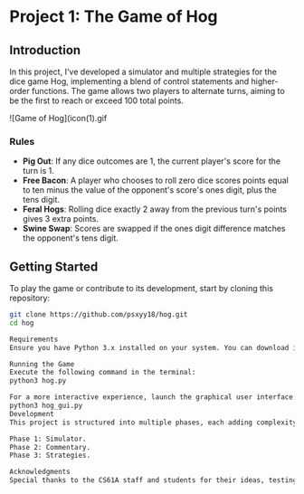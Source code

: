 # Project 1: The Game of Hog

## Introduction
In this project, I've developed a simulator and multiple strategies for the dice game Hog, implementing a blend of control statements and higher-order functions. The game allows two players to alternate turns, aiming to be the first to reach or exceed 100 total points.

![Game of Hog](icon(1).gif

### Rules
- **Pig Out**: If any dice outcomes are 1, the current player's score for the turn is 1.
- **Free Bacon**: A player who chooses to roll zero dice scores points equal to ten minus the value of the opponent's score's ones digit, plus the tens digit.
- **Feral Hogs**: Rolling dice exactly 2 away from the previous turn's points gives 3 extra points.
- **Swine Swap**: Scores are swapped if the ones digit difference matches the opponent's tens digit.

## Getting Started
To play the game or contribute to its development, start by cloning this repository:

```bash
git clone https://github.com/psxyy18/hog.git
cd hog

Requirements
Ensure you have Python 3.x installed on your system. You can download it from python.org.

Running the Game
Execute the following command in the terminal:
python3 hog.py

For a more interactive experience, launch the graphical user interface:
python3 hog_gui.py
Development
This project is structured into multiple phases, each adding complexity and features to the game:

Phase 1: Simulator.
Phase 2: Commentary.
Phase 3: Strategies.

Acknowledgments
Special thanks to the CS61A staff and students for their ideas, testing, and feedback.
